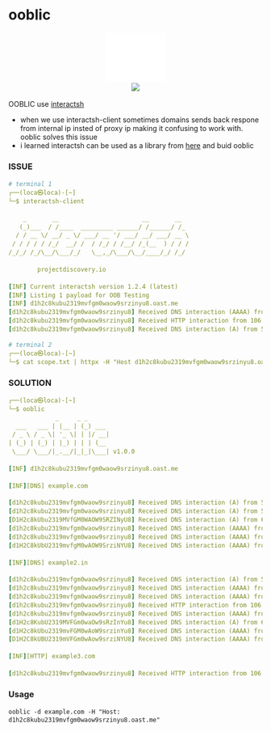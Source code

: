 # ooblic

<div align="center"><img src="logo.svg"/></div>

<div align="center"><img src="https://media3.giphy.com/media/v1.Y2lkPTc5MGI3NjExY2F2YWR1dmZmcjFqYWxibTBvcnFwNTNmcjkxOWIyaGc2NnVqc2hsciZlcD12MV9naWZzX3NlYXJjaCZjdD1n/vR1dPIYzQmkRzLZk2w/giphy.gif"/></div>

OOBLIC use [interactsh](https://github.com/projectdiscovery/interactsh)
- when we use interactsh-client sometimes domains sends back respone from internal ip insted of proxy ip making it confusing to work with. ooblic solves this issue
- i learned interactsh can be used as a library from [here](https://github.com/projectdiscovery/interactsh/blob/main/examples/client.go) and buid ooblic

### ISSUE
```yaml
# terminal 1
┌──(loca㉿loca)-[~]
└─$ interactsh-client

    _       __                       __       __  
   (_)___  / /____  _________ ______/ /______/ /_ 
  / / __ \/ __/ _ \/ ___/ __ '/ ___/ __/ ___/ __ \
 / / / / / /_/  __/ /  / /_/ / /__/ /_(__  ) / / /
/_/_/ /_/\__/\___/_/   \__,_/\___/\__/____/_/ /_/

		projectdiscovery.io

[INF] Current interactsh version 1.2.4 (latest)
[INF] Listing 1 payload for OOB Testing
[INF] d1h2c8kubu2319mvfgm0waow9srzinyu8.oast.me
[d1h2c8kubu2319mvfgm0waow9srzinyu8] Received DNS interaction (AAAA) from 59.144.144.6 at 2025-06-30 05:55:37
[d1h2c8kubu2319mvfgm0waow9srzinyu8] Received HTTP interaction from 106.215.144.126 at 2025-06-30 05:55:37
[d1h2c8kubu2319mvfgm0waow9srzinyu8] Received DNS interaction (A) from 59.144.144.6 at 2025-06-30 05:56:33
```
```yaml
# terminal 2
┌──(loca㉿loca)-[~]
└─$ cat scope.txt | httpx -H "Host d1h2c8kubu2319mvfgm0waow9srzinyu8.oast.me"
```
### SOLUTION
```yaml
┌──(loca㉿loca)-[~]
└─$ ooblic
             _     _ _      
  ___   ___ | |__ | (_) ___ 
 / _ \ / _ \| '_ \| | |/ __|
| (_) | (_) | |_) | | | (__ 
 \___/ \___/|_.__/|_|_|\___| v1.0.0

[INF] d1h2c8kubu2319mvfgm0waow9srzinyu8.oast.me

[INF][DNS] example.com

[d1h2c8kubu2319mvfgm0waow9srzinyu8] Received DNS interaction (A) from 59.144.144.6 at 2025-06-30 05:55:27
[d1h2c8kubu2319mvfgm0waow9srzinyu8] Received DNS interaction (A) from 59.144.144.6 at 2025-06-30 05:55:27
[D1H2c8kUbu2319MVfGM0WAOW9SRZINyU8] Received DNS interaction (A) from 61.95.255.74 at 2025-06-30 05:55:27
[d1h2c8kubu2319mvfgm0waow9srzinyu8] Received DNS interaction (AAAA) from 59.144.144.6 at 2025-06-30 05:55:27
[d1h2c8kubu2319mvfgm0waow9srzinyu8] Received DNS interaction (AAAA) from 59.144.144.6 at 2025-06-30 05:55:27
[d1H2C8kUbU2319mvfgM0wAOW9SrziNYU8] Received DNS interaction (AAAA) from 61.95.255.74 at 2025-06-30 05:55:27

[INF][DNS] example2.in

[d1h2c8kubu2319mvfgm0waow9srzinyu8] Received DNS interaction (A) from 59.144.144.6 at 2025-06-30 05:56:33
[d1h2c8kubu2319mvfgm0waow9srzinyu8] Received DNS interaction (AAAA) from 59.144.144.6 at 2025-06-30 05:56:33
[d1h2c8kubu2319mvfgm0waow9srzinyu8] Received DNS interaction (AAAA) from 59.144.144.6 at 2025-06-30 05:56:33
[d1h2c8kubu2319mvfgm0waow9srzinyu8] Received HTTP interaction from 106.215.144.126 at 2025-06-30 05:56:33
[d1h2c8kubu2319mvfgm0waow9srzinyu8] Received DNS interaction (AAAA) from 59.144.144.6 at 2025-06-30 05:56:41
[d1H2c8KubU2319MVFGm0waOw9sRzInYu8] Received DNS interaction (A) from 61.95.255.74 at 2025-06-30 05:56:41
[d1H2c8kUbu2319mvFGM0wAoW9srzinYu8] Received DNS interaction (AAAA) from 61.95.255.74 at 2025-06-30 05:56:41
[D1H2C8kUBU2319mVFGm0wAow9srziNYU8] Received DNS interaction (AAAA) from 61.95.255.74 at 2025-06-30 05:56:41

[INF][HTTP] example3.com

[d1h2c8kubu2319mvfgm0waow9srzinyu8] Received HTTP interaction from 106.215.144.126 at 2025-06-30 05:56:41
```

### Usage

```
ooblic -d example.com -H "Host: d1h2c8kubu2319mvfgm0waow9srzinyu8.oast.me"
```
